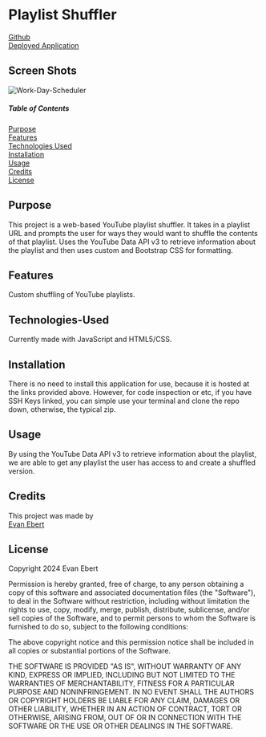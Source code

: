 # Playlist Shuffler

[Github]([https://github.com/evan-ebert17/PlaylistShuffler])  
[Deployed Application](https://evan-ebert17.github.io/PlaylistShuffler/)

## Screen Shots
 ![Work-Day-Scheduler](Assets/75338dd73d706240fa56206b5770b0e4.png)

##### Table of Contents  
[Purpose](#purpose)  
[Features](#features)  
[Technologies Used](#technologies-used)  
[Installation](#installation)  
[Usage](#usage)  
[Credits](#credits)  
[License](#license)  

## Purpose  
This project is a web-based YouTube playlist shuffler. It takes in a playlist URL and prompts the user for ways they would want to shuffle the contents of that playlist. Uses the YouTube Data API v3 to retrieve information about the playlist and then uses custom and Bootstrap CSS for formatting.

## Features 
Custom shuffling of YouTube playlists.

## Technologies-Used  
Currently made with JavaScript and HTML5/CSS.

## Installation  
There is no need to install this application for use, because it is hosted at the links provided above. However, for code inspection or etc, if you have SSH Keys linked, you can simple use your terminal and clone the repo down, otherwise, the typical zip.

## Usage  
By using the YouTube Data API v3 to retrieve information about the playlist, we are able to get any playlist the user has access to and create a shuffled version.

## Credits
This project was made by  
[Evan Ebert](https://github.com/evan-ebert17)

## License

Copyright 2024 Evan Ebert

Permission is hereby granted, free of charge, to any person obtaining a copy of this software and associated documentation files (the "Software"), to deal in the Software without restriction, including without limitation the rights to use, copy, modify, merge, publish, distribute, sublicense, and/or sell copies of the Software, and to permit persons to whom the Software is furnished to do so, subject to the following conditions:

The above copyright notice and this permission notice shall be included in all copies or substantial portions of the Software.

THE SOFTWARE IS PROVIDED "AS IS", WITHOUT WARRANTY OF ANY KIND, EXPRESS OR IMPLIED, INCLUDING BUT NOT LIMITED TO THE WARRANTIES OF MERCHANTABILITY, FITNESS FOR A PARTICULAR PURPOSE AND NONINFRINGEMENT. IN NO EVENT SHALL THE AUTHORS OR COPYRIGHT HOLDERS BE LIABLE FOR ANY CLAIM, DAMAGES OR OTHER LIABILITY, WHETHER IN AN ACTION OF CONTRACT, TORT OR OTHERWISE, ARISING FROM, OUT OF OR IN CONNECTION WITH THE SOFTWARE OR THE USE OR OTHER DEALINGS IN THE SOFTWARE.

